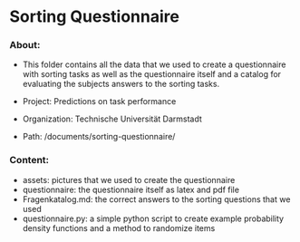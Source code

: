 # Sorting Questionnaire

### About:
- This folder contains all the data that we used to create a questionnaire
with sorting tasks as well as the questionnaire itself and a catalog for 
evaluating the subjects answers to the sorting tasks.


- Project: Predictions on task performance
- Organization: Technische Universität Darmstadt
- Path: /documents/sorting-questionnaire/

### Content:
- assets: pictures that we used to create the questionnaire
- questionnaire: the questionnaire itself as latex and pdf file
- Fragenkatalog.md: the correct answers to the sorting questions that we used
- questionnaire.py: a simple python script to create example probability
density functions and a method to randomize items
